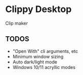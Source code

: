 # Clippy Desktop

Clip maker

## TODOS

- "Open With" cli arguments, etc
- Minimum window sizing
- Auto dark/light mode
- Windows 10/11 acryllic modes
